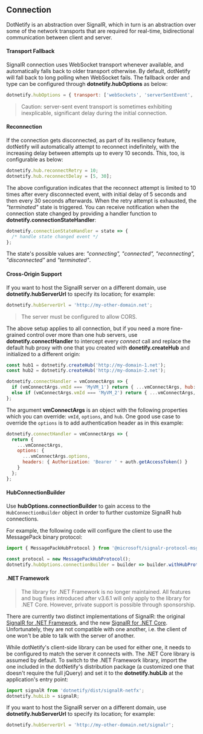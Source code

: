 ## Connection

DotNetify is an abstraction over SignalR, which in turn is an abstraction over some of the network transports that are required for real-time, bidirectional communication between client and server.

#### Transport Fallback

SignalR connection uses WebSocket transport whenever available, and automatically falls back to older transport otherwise. By default, dotNetify will fall back to long polling when WebSocket fails. The fallback order and type can be configured through **dotnetify.hubOptions** as below:

```jsx
dotnetify.hubOptions = { transport: ['webSockets', 'serverSentEvent', 'longPolling'] };
```

> Caution: server-sent event transport is sometimes exhibiting inexplicable, significant delay during the initial connection.

#### Reconnection

If the connection gets disconnected, as part of its resiliency feature, dotNetify will automatically attempt to reconnect indefinitely, with the increasing delay between attempts up to every 10 seconds. This, too, is configurable as below:

```jsx
dotnetify.hub.reconnectRetry = 10;
dotnetify.hub.reconnectDelay = [5, 30];
```

The above configuration indicates that the reconnect attempt is limited to 10 times after every disconnected event, with initial delay of 5 seconds and then every 30 seconds afterwards. When the retry attempt is exhausted, the _"terminated"_ state is triggered.
You can receive notification when the connection state changed by providing a handler function to **dotnetify.connectionStateHandler**:

```jsx
dotnetify.connectionStateHandler = state => {
  /* handle state changed event */
};
```

The state's possible values are: _"connecting", "connected", "reconnecting", "disconnected"_ and _"terminated"_.

#### Cross-Origin Support

If you want to host the SignalR server on a different domain, use **dotnetify.hubServerUrl** to specify its location; for example:

```jsx
dotnetify.hubServerUrl = 'http://my-other-domain.net';
```

> The server must be configured to allow CORS.

The above setup applies to all connection, but if you need a more fine-grained control over more than one hub servers, use **dotnetify.connectHandler** to intercept every _connect_ call and replace the default hub proxy with one that you created with **donetify.createHub** and initialized to a different origin:

```jsx
const hub1 = dotnetify.createHub('http://my-domain-1.net');
const hub2 = dotnetify.createHub('http://my-domain-2.net');

dotnetify.connectHandler = vmConnectArgs => {
  if (vmConnectArgs.vmId === 'MyVM_1') return { ...vmConnectArgs, hub: hub1 };
  else if (vmConnectArgs.vmId === 'MyVM_2') return { ...vmConnectArgs, hub: hub2 };
};
```

The argument **vmConnectArgs** is an object with the following properties which you can override: `vmId`, `options`, and `hub`. One good use case to override the `options` is to add authentication header as in this example:

```jsx
dotnetify.connectHandler = vmConnectArgs => {
  return {
    ...vmConnectArgs,
    options: {
      ...vmConnectArgs.options,
      headers: { Authorization: 'Bearer ' + auth.getAccessToken() }
    }
  };
};
```

#### HubConnectionBuilder

Use **hubOptions.connectionBuilder** to gain access to the `HubConnectionBuilder` object in order to further customize SignalR hub connections.

For example, the following code will configure the client to use the MessagePack binary protocol:

```jsx
import { MessagePackHubProtocol } from '@microsoft/signalr-protocol-msgpack';

const protocol = new MessagePackHubProtocol();
dotnetify.hubOptions.connectionBuilder = builder => builder.withHubProtocol(protocol);
```

#### .NET Framework

> The library for .NET Framework is no longer maintained. All features and bug fixes introduced after v3.6.1 will only apply to the library for .NET Core. However, private support is possible through sponsorship.

There are currently two distinct implementations of SignalR: the original [SignalR for .NET Framework](http://asp.net/signalr), and the new [SignalR for .NET Core](https://docs.microsoft.com/en-us/aspnet/core/signalr/?view=aspnetcore-2.1). Unfortunately, they are not compatible with one another, i.e. the client of one won't be able to talk with the server of another.

While dotNetify's client-side library can be used for either one, it needs to be configured to match the server it connects with. The .NET Core library is assumed by default. To switch to the .NET Framework library, import the one included in the dotNetify's distribution package (a customized one that doesn't require the full jQuery) and set it to the **dotnetify.hubLib** at the application's entry point:

```jsx
import signalR from 'dotnetify/dist/signalR-netfx';
dotnetify.hubLib = signalR;
```

If you want to host the SignalR server on a different domain, use **dotnetify.hubServerUrl** to specify its location; for example:

```jsx
dotnetify.hubServerUrl = 'http://my-other-domain.net/signalr';
```
